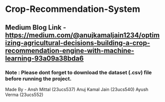 # Crop-Recommendation-System

## Medium Blog Link - https://medium.com/@anujkamaljain1234/optimizing-agricultural-decisions-building-a-crop-recommendation-engine-with-machine-learning-93a09a38bda6

### Note : Please dont forget to download the dataset (.csv) file before running the project.

Made By - 
Ansh Mittal (23ucs537)
Anuj Kamal Jain (23ucs540)
Ayush Verma (23ucs552)

